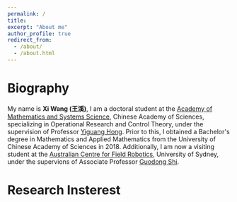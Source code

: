 ```yaml
---
permalink: /
title: 
excerpt: "About me"
author_profile: true
redirect_from: 
  - /about/
  - /about.html
---
```

Biography
======
My name is **Xi Wang (王溪)**,  I am a doctoral student at the [Academy of Mathematics and Systems Science](http://english.amss.cas.cn/), Chinese Academy of Sciences, specializing in Operational Research and Control Theory, under the supervision of Professor [Yiguang Hong](http://lsc.amss.ac.cn/~yghong/index.html). Prior to this, I obtained a Bachelor's degree in Mathematics and Applied Mathematics from the University of Chinese Academy of Sciences in 2018. Additionally, I am now a visiting student at the [Australian Centre for Field Robotics](https://www.sydney.edu.au/engineering/our-research/robotics-and-intelligent-systems/australian-centre-for-field-robotics.html), University of Sydney, under the supervions of Associate Professor [Guodong Shi](https://www.sydney.edu.au/engineering/about/our-people/academic-staff/guodong-shi.html).

Research Insterest
======
